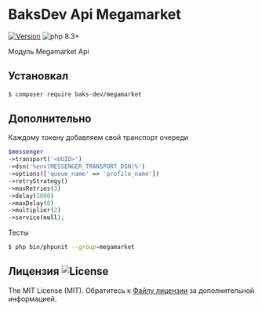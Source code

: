 # BaksDev Api Megamarket

[![Version](https://img.shields.io/badge/version-7.1.1-blue)](https://github.com/baks-dev/megamarket/releases)
![php 8.3+](https://img.shields.io/badge/php-min%208.3-red.svg)

Модуль Megamarket Api

## Установкал

``` bash
$ composer require baks-dev/megamarket
```

## Дополнительно

Каждому токену добавляем свой транспорт очереди

``` php
$messenger
->transport('<UUID>')
->dsn('%env(MESSENGER_TRANSPORT_DSN)%')
->options(['queue_name' => 'profile_name'])
->retryStrategy()
->maxRetries(3)
->delay(1000)
->maxDelay(0)
->multiplier(2)
->service(null);
```

Тесты

``` bash
$ php bin/phpunit --group=megamarket
```

## Лицензия ![License](https://img.shields.io/badge/MIT-green)

The MIT License (MIT). Обратитесь к [Файлу лицензии](LICENSE.md) за дополнительной информацией.

